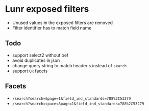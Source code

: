 # Lunr exposed filters

- Unused values in the exposed filters are removed
- Filter identifier has to match field name

## Todo

- support select2 without bef
- avoid duplicates in json
- change query string to match header `s` instead of `search`
- support `OR` facets

## Facets

- `/search?search=&page=1&field_ind_standards=788%2C53279`
- `/search?search=spaces&page=1&field_ind_standards=788%2C53279`
